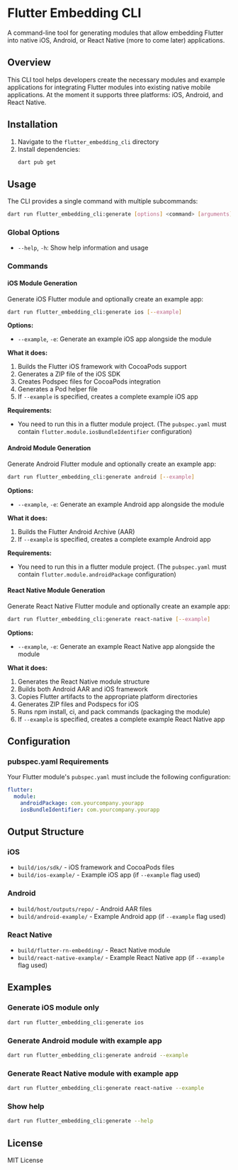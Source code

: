 # Flutter Embedding CLI

A command-line tool for generating modules that allow embedding Flutter into native iOS, Android, or React Native (more to come later) applications. 

## Overview

This CLI tool helps developers create the necessary modules and example applications for integrating Flutter modules into existing native mobile applications. At the moment it supports three platforms: iOS, Android, and React Native.

## Installation

1. Navigate to the `flutter_embedding_cli` directory
2. Install dependencies:
   ```bash
   dart pub get
   ```

## Usage

The CLI provides a single command with multiple subcommands:

```bash
dart run flutter_embedding_cli:generate [options] <command> [arguments]
```

### Global Options

- `--help`, `-h`: Show help information and usage

### Commands

#### iOS Module Generation

Generate iOS Flutter module and optionally create an example app:

```bash
dart run flutter_embedding_cli:generate ios [--example]
```

**Options:**
- `--example`, `-e`: Generate an example iOS app alongside the module

**What it does:**
1. Builds the Flutter iOS framework with CocoaPods support
2. Generates a ZIP file of the iOS SDK
3. Creates Podspec files for CocoaPods integration
4. Generates a Pod helper file
5. If `--example` is specified, creates a complete example iOS app

**Requirements:**
- You need to run this in a flutter module project. (The `pubspec.yaml` must contain `flutter.module.iosBundleIdentifier` configuration)

#### Android Module Generation

Generate Android Flutter module and optionally create an example app:

```bash
dart run flutter_embedding_cli:generate android [--example]
```

**Options:**
- `--example`, `-e`: Generate an example Android app alongside the module

**What it does:**
1. Builds the Flutter Android Archive (AAR)
2. If `--example` is specified, creates a complete example Android app

**Requirements:**
- You need to run this in a flutter module project. (The `pubspec.yaml` must contain `flutter.module.androidPackage` configuration)

#### React Native Module Generation

Generate React Native Flutter module and optionally create an example app:

```bash
dart run flutter_embedding_cli:generate react-native [--example]
```

**Options:**
- `--example`, `-e`: Generate an example React Native app alongside the module

**What it does:**
1. Generates the React Native module structure
2. Builds both Android AAR and iOS framework
3. Copies Flutter artifacts to the appropriate platform directories
4. Generates ZIP files and Podspecs for iOS
5. Runs npm install, ci, and pack commands (packaging the module)
6. If `--example` is specified, creates a complete example React Native app

## Configuration

### pubspec.yaml Requirements

Your Flutter module's `pubspec.yaml` must include the following configuration:

```yaml
flutter:
  module:
    androidPackage: com.yourcompany.yourapp
    iosBundleIdentifier: com.yourcompany.yourapp
```

## Output Structure

### iOS
- `build/ios/sdk/` - iOS framework and CocoaPods files
- `build/ios-example/` - Example iOS app (if `--example` flag used)

### Android
- `build/host/outputs/repo/` - Android AAR files
- `build/android-example/` - Example Android app (if `--example` flag used)

### React Native
- `build/flutter-rn-embedding/` - React Native module
- `build/react-native-example/` - Example React Native app (if `--example` flag used)

## Examples

### Generate iOS module only
```bash
dart run flutter_embedding_cli:generate ios
```

### Generate Android module with example app
```bash
dart run flutter_embedding_cli:generate android --example
```

### Generate React Native module with example app
```bash
dart run flutter_embedding_cli:generate react-native --example
```

### Show help
```bash
dart run flutter_embedding_cli:generate --help
```

## License

MIT License
